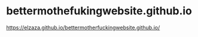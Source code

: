 # bettermothefukingwebsite.github.io
https://elzaza.github.io/bettermotherfuckingwebsite.github.io/
